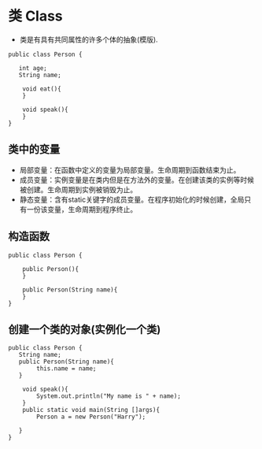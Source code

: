 # 类 Class
* 类是有具有共同属性的许多个体的抽象(模版).

```
public class Person {

   int age;
   String name;
	
	void eat(){
	}
	
	void speak(){
	}
}
```

## 类中的变量
* 局部变量：在函数中定义的变量为局部变量。生命周期到函数结束为止。
* 成员变量：实例变量是在类内但是在方法外的变量。在创建该类的实例等时候被创建。生命周期到实例被销毁为止。
* 静态变量：含有static关键字的成员变量。在程序初始化的时候创建，全局只有一份该变量，生命周期到程序终止。

## 构造函数
```
public class Person {

	public Person(){
	}
	
	public Person(String name){
	}
}
```

## 创建一个类的对象(实例化一个类)
```
public class Person {
   String name;
   public Person(String name){
   		this.name = name;
   }
	
	void speak(){
		System.out.println("My name is " + name);
	}
	public static void main(String []args){
		Person a = new Person("Harry");
		
   }
}
```